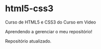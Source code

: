 # html5-css3
 Curso de HTML5 e CSS3 do Curso em Video

 Aprendendo a gerenciar o meu repositório! 

 Repositório atualizado.